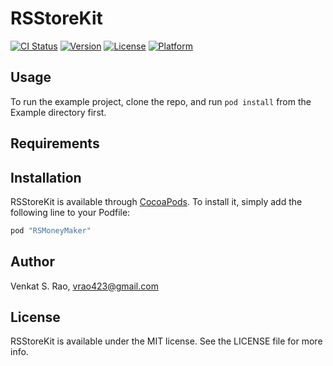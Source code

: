 # RSStoreKit

[![CI Status](https://travis-ci.org/raostudios/RSMoneyMaker.svg?branch=master)](https://travis-ci.org/raostudios/RSMoneyMaker)
[![Version](https://img.shields.io/cocoapods/v/RSStoreKit.svg?style=flat)](http://cocoapods.org/pods/RSStoreKit)
[![License](https://img.shields.io/cocoapods/l/RSStoreKit.svg?style=flat)](http://cocoapods.org/pods/RSStoreKit)
[![Platform](https://img.shields.io/cocoapods/p/RSStoreKit.svg?style=flat)](http://cocoapods.org/pods/RSStoreKit)

## Usage

To run the example project, clone the repo, and run `pod install` from the Example directory first.

## Requirements

## Installation

RSStoreKit is available through [CocoaPods](http://cocoapods.org). To install
it, simply add the following line to your Podfile:

```ruby
pod "RSMoneyMaker"
```

## Author

Venkat S. Rao, vrao423@gmail.com

## License

RSStoreKit is available under the MIT license. See the LICENSE file for more info.
